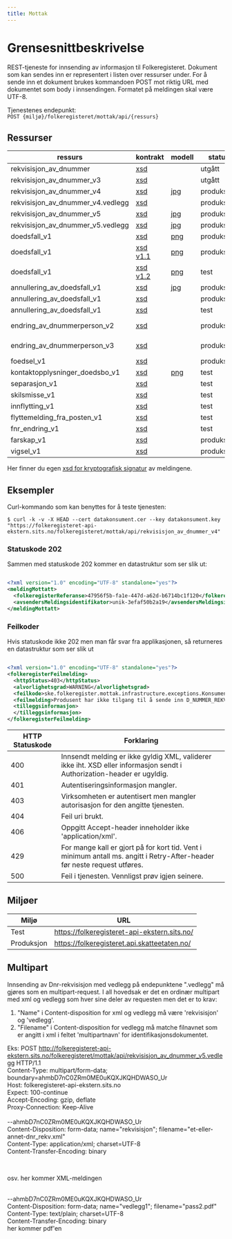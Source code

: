 ```yaml
---
title: Mottak
---
```


# Grensesnittbeskrivelse
REST-tjeneste for innsending av informasjon til Folkeregisteret. Dokument som kan sendes inn er representert i listen over ressurser under. For å sende inn et dokument brukes kommandoen POST mot riktig URL med dokumentet som body i innsendingen. Formatet på meldingen skal være UTF-8.

Tjenestenes endepunkt: <br>
`POST {miljø}/folkeregisteret/mottak/api/{ressurs}`

## Ressurser
| ressurs | kontrakt | modell | status | tilbakemeldingshendelse |
|---------|----------|--------|--------|-------------------------|
| rekvisisjon_av_dnummer            | [xsd](../kontrakter/RekvisisjonAvDNummer_1.0.xsd)                    | | utgått     | N/A |
| rekvisisjon_av_dnummer_v3         | [xsd](../kontrakter/RekvisisjonAvDNummer_3.0.xsd)                    | | utgått     | N/A |
| rekvisisjon_av_dnummer_v4         | [xsd](../kontrakter/RekvisisjonAvDNummer_4.0.xsd)                    | [jpg](../modeller/1499854129.jpg) | produksjon | HendelserISakOmDNummerRekvisisjon_v4 |
| rekvisisjon_av_dnummer_v4.vedlegg | [xsd](../kontrakter/RekvisisjonAvDNummer_4.0.xsd)                    | | produksjon | HendelserISakOmDNummerRekvisisjon_v4 |
| rekvisisjon_av_dnummer_v5         | [xsd](../kontrakter/RekvisisjonAvDNummer_5.0.xsd)                    | [jpg](../modeller/1511792480.jpg) | produksjon | HendelserISakOmDNummerRekvisisjon_v5 |
| rekvisisjon_av_dnummer_v5.vedlegg | [xsd](../kontrakter/RekvisisjonAvDNummer_5.0.xsd)                    | [jpg](../modeller/1511792480.jpg) | produksjon | HendelserISakOmDNummerRekvisisjon_v5 |
| doedsfall_v1                      | [xsd](../kontrakter/MeldingOmDoedsfall_v1.0.xsd)                     | [png](../modeller/1478705212.png) | produksjon | HendelserISakOmFolkeregistrering_v1 |
| doedsfall_v1                      | [xsd v1.1](../kontrakter/MeldingOmDoedsfall_v1.1.xsd)                     | [png](../modeller/Doedsfall.png) | produksjon | HendelserISakOmFolkeregistrering_v1 |
| doedsfall_v1                      | [xsd v1.2](../kontrakter/MeldingOmDoedsfall_v1.2.xsd)                     | [png](../modeller/Doedsfall.png) | test | HendelserISakOmFolkeregistrering_v1 |
| annullering_av_doedsfall_v1       | [xsd](../kontrakter/MeldingOmAnnulleringAvDoedsfall_v1.0.xsd)        | [jpg](../modeller/1510835122.jpg) | produksjon | HendelserISakOmFolkeregistrering_v1 |
| annullering_av_doedsfall_v1       | [xsd](../kontrakter/MeldingOmAnnulleringAvDoedsfall_v1.1.xsd)        |  | produksjon | HendelserISakOmFolkeregistrering_v1 |
| annullering_av_doedsfall_v1       | [xsd](../kontrakter/MeldingOmAnnulleringAvDoedsfall_v1.2.xsd)        |  | test | HendelserISakOmFolkeregistrering_v1 |
| endring_av_dnummerperson_v2       | [xsd](../kontrakter/MeldingOmEndringAvPersonMedDNummer_v2.0.xsd)     | | produksjon | HendelserISakOmEndringAvDNummerPerson_v1<br><b>Manuell</b>: HendelserISakOmFolkeregistrering_v1 |
| endring_av_dnummerperson_v3       | [xsd](../kontrakter/MeldingOmEndringAvPersonMedDNummer_v3.0.xsd)     | | produksjon | HendelserISakOmEndringAvDNummerPerson_v1<br><b>Manuell</b>: HendelserISakOmFolkeregistrering_v1 |
| foedsel_v1                        | [xsd](../kontrakter/Foedselsmelding_v1.1.xsd)                        | | produksjon | HendelserISakOmFolkeregistrering_v1 |
| kontaktopplysninger_doedsbo_v1    | [xsd](../kontrakter/MeldingOmKontaktopplysningerForDoedsbo_v1.0.xsd) | [png](../modeller/1485934541.png) | test | HendelserISakOmFolkeregistrering_v1 |
| separasjon_v1                     | [xsd](../kontrakter/MeldingOmSeparasjon_v1.0.xsd)                    | | test | HendelserISakOmFolkeregistrering_v1 |
| skilsmisse_v1                     | [xsd](../kontrakter/MeldingOmSkilsmisse_v1.0.xsd)                    | | test | HendelserISakOmFolkeregistrering_v1 |
| innflytting_v1                    | [xsd](../kontrakter/MeldingOmInnflytting_v1.0.xsd)                   | | test | HendelserISakOmFolkeregistrering_v1 |
| flyttemelding_fra_posten_v1       | [xsd](../kontrakter/MeldingOmFlyttingFraPosten_v1.0.xsd)             | | test | Ingen tilbakemelding               |
| fnr_endring_v1                    | [xsd](../kontrakter/MeldingOmEndringAvPersonMedFoedselsnummer_v1.0.xsd) | | test | HendelserISakOmFolkeregistrering_v1 |
| farskap_v1                        | [xsd](../kontrakter/MeldingOmRegistreringAvFarskap_v1.0.xsd)         | | produksjon | HendelserISakOmFolkeregistrering_v1 |
| vigsel_v1                        | [xsd](../kontrakter/MeldingOmVigsel_v1.0.xsd)         | | produksjon | HendelserISakOmFolkeregistrering_v1 |
Her finner du egen  [xsd for kryptografisk signatur](../kontrakter/DigitalSignatur.xsd) av meldingene.

## Eksempler

Curl-kommando som kan benyttes for å teste tjenesten:

`$ curl -k -v -X HEAD --cert datakonsument.cer --key datakonsument.key "https://folkeregisteret-api-ekstern.sits.no/folkeregisteret/mottak/api/rekvisisjon_av_dnummer_v4"`

### Statuskode 202
Sammen med statuskode 202 kommer en datastruktur som ser slik ut:

```xml

<?xml version="1.0" encoding="UTF-8" standalone="yes"?>
<meldingMottatt>
  <folkeregisterReferanse>47956f5b-fa1e-447d-a62d-b6714bc1f120</folkeregisterReferanse>
  <avsendersMeldingsidentifikator>unik-3efaf50b2a19</avsendersMeldingsidentifikator>
</meldingMottatt>
```
### Feilkoder
Hvis statuskode ikke 202 men man får svar fra applikasjonen, så returneres en datastruktur som ser slik ut

```xml

<?xml version="1.0" encoding="UTF-8" standalone="yes"?>
<folkeregisterFeilmelding>
  <httpStatus>403</httpStatus>
  <alvorlighetsgrad>WARNING</alvorlighetsgrad>
  <feilkode>ske.folkeregister.mottak.infrastructure.exceptions.KonsumentManglerTilgangException</feilkode>
  <feilmelding>Produsent har ikke tilgang til å sende inn D_NUMMER_REKVISISJON_V4</feilmelding>
  <tilleggsinformasjon>
  </tilleggsinformasjon>
</folkeregisterFeilmelding>
```

| HTTP Statuskode |  Forklaring |
|----------|-------|
| 400 | Innsendt melding er ikke gyldig XML, validerer ikke iht. XSD eller informasjon sendt i Authorization-header er ugyldig. |
| 401 | Autentiseringsinformasjon mangler. |
| 403 | Virksomheten er autentisert men mangler autorisasjon for den angitte tjenesten. |
| 404 | Feil uri brukt. |
| 406 | Oppgitt Accept-header inneholder ikke 'application/xml'.|
| 429 | For mange kall er gjort på for kort tid. Vent i minimum antall ms. angitt i Retry-After-header før neste request utføres. |
| 500 | Feil i tjenesten. Vennligst prøv igjen seinere. |

## Miljøer

| Miljø | URL |
|-------|-----|
| Test| https://folkeregisteret-api-ekstern.sits.no/ |
| Produksjon | https://folkeregisteret.api.skatteetaten.no/ |

## Multipart
Innsending av Dnr-rekvisisjon med vedlegg på endepunktene ".vedlegg" må gjøres som en multipart-request.
I all hovedsak er det en ordinær multipart med xml og vedlegg som hver sine deler av requesten men det er to krav:<br/>
1) "Name" i Content-disposition for xml og vedlegg må være 'rekvisisjon' og 'vedlegg'.<br/>
2) "Filename" i Content-disposition for vedlegg må matche filnavnet som er angitt i xml i feltet 'multipartnavn' for identifikasjonsdokumentet.<br/>

Eks:
POST http://folkeregisteret-api-ekstern.sits.no/folkeregisteret/mottak/api/rekvisisjon_av_dnummer_v5.vedlegg HTTP/1.1<br/>
Content-Type: multipart/form-data; boundary=ahmbD7nC0ZRm0ME0uKQXJKQHDWASO_Ur<br/>
Host: folkeregisteret-api-ekstern.sits.no<br/>
Expect: 100-continue<br/>
Accept-Encoding: gzip, deflate<br/>
Proxy-Connection: Keep-Alive<br/>
<br/>
--ahmbD7nC0ZRm0ME0uKQXJKQHDWASO_Ur<br/>
Content-Disposition: form-data; name="rekvisisjon"; filename="et-eller-annet-dnr_rekv.xml"<br/>
Content-Type: application/xml; charset=UTF-8<br/>
Content-Transfer-Encoding: binary<br/>
<?xml version="1.0" encoding="UTF-8" standalone="yes"?><br/>
osv. her kommer XML-meldingen

<br/>
--ahmbD7nC0ZRm0ME0uKQXJKQHDWASO_Ur<br/>
Content-Disposition: form-data; name="vedlegg1"; filename="pass2.pdf"<br/>
Content-Type: text/plain; charset=UTF-8<br/>
Content-Transfer-Encoding: binary<br/>
her kommer pdf'en<br/>

